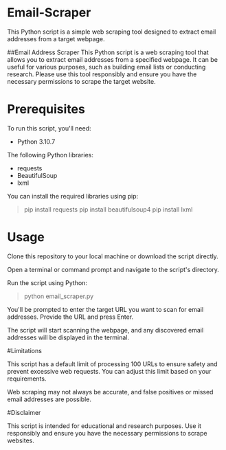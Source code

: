 # Email-Scraper
This Python script is a simple web scraping tool designed to extract email addresses from a target webpage.

##Email Address Scraper
This Python script is a web scraping tool that allows you to extract email addresses from a specified webpage. It can be useful for various purposes, such as building email lists or conducting research. Please use this tool responsibly and ensure you have the necessary permissions to scrape the target website.


# Prerequisites
To run this script, you'll need:

- Python 3.10.7
  
The following Python libraries: 
- requests
- BeautifulSoup
- lxml

You can install the required libraries using pip:

>pip install requests
>pip install beautifulsoup4
>pip install lxml

# Usage
Clone this repository to your local machine or download the script directly.

Open a terminal or command prompt and navigate to the script's directory.

Run the script using Python:

>python email_scraper.py

You'll be prompted to enter the target URL you want to scan for email addresses. Provide the URL and press Enter.

The script will start scanning the webpage, and any discovered email addresses will be displayed in the terminal.

#Limitations

This script has a default limit of processing 100 URLs to ensure safety and prevent excessive web requests. You can adjust this limit based on your requirements.

Web scraping may not always be accurate, and false positives or missed email addresses are possible.

#Disclaimer

This script is intended for educational and research purposes. Use it responsibly and ensure you have the necessary permissions to scrape websites.
